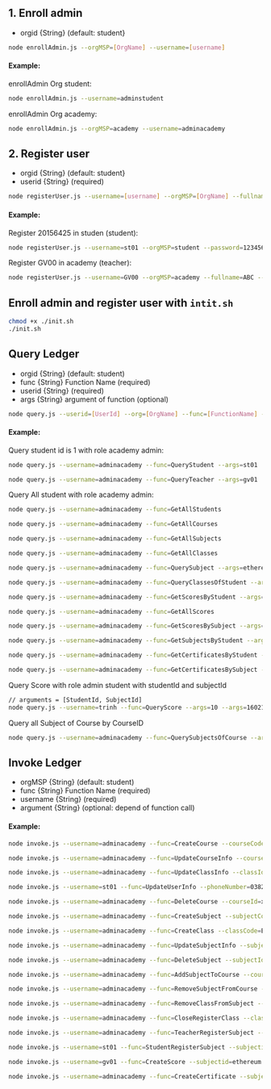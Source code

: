 ## 1. Enroll admin

- orgid {String} (default: student}

```bash
node enrollAdmin.js --orgMSP=[OrgName] --username=[username]
```

#### Example:

enrollAdmin Org student:

```bash
node enrollAdmin.js --username=adminstudent
```

enrollAdmin Org academy:

```bash
node enrollAdmin.js --orgMSP=academy --username=adminacademy
```

## 2. Register user

- orgid {String} (default: student}
- userid {String} (required)

```bash
node registerUser.js --username=[username] --orgMSP=[OrgName] --fullname=[Fullname]
```

#### Example:

Register 20156425 in studen (student):

```bash
node registerUser.js --username=st01 --orgMSP=student --password=123456 --fullname=TrinhVanTan
```

Register GV00 in academy (teacher):

```bash
node registerUser.js --username=GV00 --orgMSP=academy --fullname=ABC --password=123456
```

## Enroll admin and register user with `intit.sh`

```bash
chmod +x ./init.sh
./init.sh
```

## Query Ledger

- orgid {String} (default: student)
- func {String} Function Name (required)
- userid {String} (required)
- args {String} argument of function (optional)

```bash
node query.js --userid=[UserId] --org=[OrgName] --func=[FunctionName] --args=[Argument]
```

#### Example:

Query student id is 1 with role academy admin:

```bash
node query.js --username=adminacademy --func=QueryStudent --args=st01
```

```bash
node query.js --username=adminacademy --func=QueryTeacher --args=gv01
```

Query All student with role academy admin:

```bash
node query.js --username=adminacademy --func=GetAllStudents
```

```bash
node query.js --username=adminacademy --func=GetAllCourses
```

```bash
node query.js --username=adminacademy --func=GetAllSubjects
```

```bash
node query.js --username=adminacademy --func=GetAllClasses
```

```bash
node query.js --username=adminacademy --func=QuerySubject --args=ethereum
```

```bash
node query.js --username=adminacademy --func=QueryClassesOfStudent --args="St01"
```

```bash
node query.js --username=adminacademy --func=GetScoresByStudent --args=st01
```

```bash
node query.js --username=adminacademy --func=GetAllScores
```

```bash
node query.js --username=adminacademy --func=GetScoresBySubject --args=ethereum
```

```bash
node query.js --username=adminacademy --func=GetSubjectsByStudent --args=st01
```

```bash
node query.js --username=adminacademy --func=GetCertificatesByStudent --args=st01
```

```bash
node query.js --username=adminacademy --func=GetCertificatesBySubject --args=ethereum
```

Query Score with role admin student with studentId and subjectId

```bash
// arguments = [StudentId, SubjectId]
node query.js --username=trinh --func=QueryScore --args=10 --args=160212
```

Query all Subject of Course by CourseID

```bash
node query.js --username=adminacademy --func=QuerySubjectsOfCourse --args=xxx
```

## Invoke Ledger

- orgMSP {String} (default: student)
- func {String} Function Name (required)
- username {String} (required)
- argument {String} (optional: depend of function call)

#### Example:

```bash
node invoke.js --username=adminacademy --func=CreateCourse --courseCode=BC01 --courseName=Blockchain --description=Blockchain --shortDescription=Blockchain
```

```bash
node invoke.js --username=adminacademy --func=UpdateCourseInfo --courseId=xxxx  --courseCode=BC01 --courseName=Blockchain --description=Blockchain --shortDescription=Blockchain
```

```bash
node invoke.js --username=adminacademy --func=UpdateClassInfo --classId=xxx --classCode=Fabric101 --room=F13 --time="11:45" --shortDescription=Hyperledger --description="Sun Research Blockchai help you can develop Dapp on Hyperledger Fabric" --capacity=99
```

```bash
node invoke.js --username=st01 --func=UpdateUserInfo --phoneNumber=0382794668  --email=BC01 --address=KienGiang --fullName=TrinhVanTan
```

```bash
node invoke.js --username=adminacademy --func=DeleteCourse --courseId=xxxx
```

```bash
node invoke.js --username=adminacademy --func=CreateSubject --subjectCode=ET01 --subjectName=Ethereum --shortDescription=Ethereum --description=Ethereum
```

```bash
node invoke.js --username=adminacademy --func=CreateClass --classCode=ETH101 --room=F13 --time="11:00" --shortDescription=Ethereum --description="Teacher: Do Trung Kien" --subjectId="abc-def" --capacity=100
```

```bash
node invoke.js --username=adminacademy --func=UpdateSubjectInfo --subjectId=xxxx  --subjectCode=BC01 --subjectName=Blockchain --description=Blockchain --shortDescription=Blockchain0001
```

```bash
node invoke.js --username=adminacademy --func=DeleteSubject --subjectId=xxxx
```

```bash
node invoke.js --username=adminacademy --func=AddSubjectToCourse --courseId=xxxx --subjectId=xxxx
```

```bash
node invoke.js --username=adminacademy --func=RemoveSubjectFromCourse --courseId=xxxx --subjectId=xxxx
```

```bash
node invoke.js --username=adminacademy --func=RemoveClassFromSubject --subjectId=xxxx --classId=xxxx
```

```bash
node invoke.js --username=adminacademy --func=CloseRegisterClass --classId=xxxx
```

```bash
node invoke.js --username=adminacademy --func=TeacherRegisterSubject --subjectid=ethereum --teacher=gv01
```

```bash
node invoke.js --username=st01 --func=StudentRegisterSubject --subjectid=ethereum
```

```bash
node invoke.js --username=gv01 --func=CreateScore --subjectid=ethereum --student=st01 --score=10
```

```bash
node invoke.js --username=adminacademy --func=CreateCertificate --subjectid=ethereum --student=st01
```
